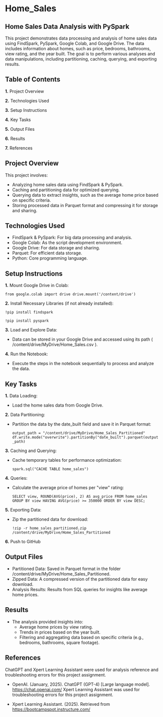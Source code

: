 # Home_Sales

## Home Sales Data Analysis with PySpark

  This project demonstrates data processing and analysis of home sales data using FindSpark, PySpark, Google Colab, and Google Drive. The data includes information about homes, such as price, bedrooms, bathrooms, view rating, and the year built. The goal is to perform various analyses and data manipulations, including partitioning, caching, querying, and exporting results.

## Table of Contents

**1.** Project Overview

**2.** Technologies Used

**3.** Setup Instructions

**4.** Key Tasks

**5.** Output Files

**6.** Results

**7.** References

##  Project Overview

This project involves:

- Analyzing home sales data using FindSpark & PySpark.
- Caching and partitioning data for optimized querying.
- Querying data to extract insights, such as the average home price based on specific criteria.
- Storing processed data in Parquet format and compressing it for storage and sharing.

## Technologies Used

- FindSpark & PySpark: For big data processing and analysis.
- Google Colab: As the script development environment.
- Google Drive: For data storage and sharing.
- Parquet: For efficient data storage.
- Python: Core programming language.

## Setup Instructions
**1.** Mount Google Drive in Colab:

  `from google.colab import drive
drive.mount('/content/drive')`

**2.** Install Necessary Libraries (if not already installed):

  `!pip install findspark`
  
  `!pip install pyspark`
  
**3.** Load and Explore Data:

- Data can be stored in your Google Drive and accessed using its path ( /content/drive/MyDrive/Home_Sales.csv ).

**4.** Run the Notebook:

- Execute the steps in the notebook sequentially to process and analyze the data.

## Key Tasks

**1.** Data Loading:

- Load the home sales data from Google Drive.
  
**2.** Data Partitioning:

- Partition the data by the date_built field and save it in Parquet format:

  `output_path = "/content/drive/MyDrive/Home_Sales_Partitioned"
  df.write.mode("overwrite").partitionBy("date_built").parquet(output_path)`

**3.** Caching and Querying:

- Cache temporary tables for performance optimization:

  `spark.sql("CACHE TABLE home_sales")`
  
**4.** Queries:

- Calculate the average price of homes per "view" rating:

  `SELECT view, ROUND(AVG(price), 2) AS avg_price
  FROM home_sales
  GROUP BY view
  HAVING AVG(price) >= 350000
  ORDER BY view DESC;`
  
**5.** Exporting Data:

- Zip the partitioned data for download:

  `!zip -r home_sales_partitioned.zip /content/drive/MyDrive/Home_Sales_Partitioned`

**6.** Push to GitHub

## Output Files

- Partitioned Data: Saved in Parquet format in the folder /content/drive/MyDrive/Home_Sales_Partitioned.
- Zipped Data: A compressed version of the partitioned data for easy download.
- Analysis Results: Results from SQL queries for insights like average home prices.

## Results

- The analysis provided insights into:
  - Average home prices by view rating.
  - Trends in prices based on the year built.
  - Filtering and aggregating data based on specific criteria (e.g., bedrooms, bathrooms, square footage).
    
## References

ChatGPT and Xpert Learning Assistant were used for analysis reference and troubleshooting errors for this project assignment.

- OpenAI. (January, 2025). ChatGPT (GPT-4) [Large language model]. https://chat.openai.com/ Xpert Learning Assistant was used for troubleshooting errors for this project assignment.

- Xpert Learning Assistant. (2025). Retrieved from https://bootcampspot.instructure.com/

